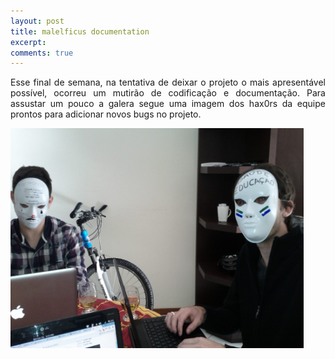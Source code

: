 ```yaml
---
layout: post
title: malelficus documentation
excerpt:
comments: true
---
```


<p style="text-align:justify">Esse final de semana, na tentativa de deixar o projeto o mais apresentável possível, ocorreu um mutirão de codificação e documentação. Para assustar um pouco a galera segue uma imagem dos hax0rs da equipe prontos para adicionar novos bugs no projeto.</p>

<img title="Hackers programando o malelficus" src="/images/hacker1.jpg" alt="Hackers codando o malelficus." width="469" height="352"/>
